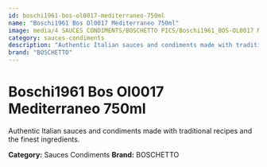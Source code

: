 ```yaml
---
id: boschi1961-bos-ol0017-mediterraneo-750ml
name: "Boschi1961 Bos Ol0017 Mediterraneo 750ml"
image: media/4 SAUCES CONDIMENTS/BOSCHETTO PICS/Boschi1961_BOS-OL0017 Mediterraneo 750ml.png
category: sauces-condiments
description: "Authentic Italian sauces and condiments made with traditional recipes and the finest ingredients."
brand: "BOSCHETTO"
---
```


# Boschi1961 Bos Ol0017 Mediterraneo 750ml

Authentic Italian sauces and condiments made with traditional recipes and the finest ingredients.

**Category:** Sauces Condiments
**Brand:** BOSCHETTO
